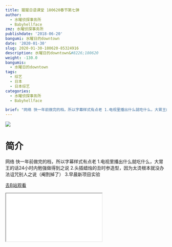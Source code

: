```yaml
---
title: 猩猩日语课堂 180620春节第七弹
author:
  - 水曜侦探事务所
  - Babyhellface
zmz: 水曜侦探事务所
publishdate: '2018-06-20'
bangumi: 水曜日的downtown
date: '2020-01-30'
slug: 2020-01-30-180620-85324916
description: 水曜日的downtown&#8226;180620
weight: -130.0
bangumis:
  - 水曜日的downtown
tags:
  - 综艺
  - 日本
  - 日本综艺
categories:
  - 水曜侦探事务所
  - Babyhellface

brief: "网络 快一年前做完的档，所以字幕样式有点老 1.电视里播出什么就吃什么，大胃王的话24小时内勉强做得到之说 2.头插蜡烛的丑时参造型，因为太烫根本就没办法诅咒别人之说（阉割掉了） 3.早晨新项目实验"
---
```

![](https://raw.githubusercontent.com/tcgriffith/owaraisite/master/static/tmpimg/f95251c070dd16592446f052abe233d107ecc4d1.jpg.480.jpg)
# 简介  
网络
快一年前做完的档，所以字幕样式有点老
1.电视里播出什么就吃什么，大胃王的话24小时内勉强做得到之说
2.头插蜡烛的丑时参造型，因为太烫根本就没办法诅咒别人之说（阉割掉了）
3.早晨新项目实验  

[去B站观看](https://www.bilibili.com/video/av85324916/)
<div class ="resp-container"><iframe class="testiframe" src="//player.bilibili.com/player.html?aid=85324916"", scrolling="no", allowfullscreen="true" > </iframe></div> 
